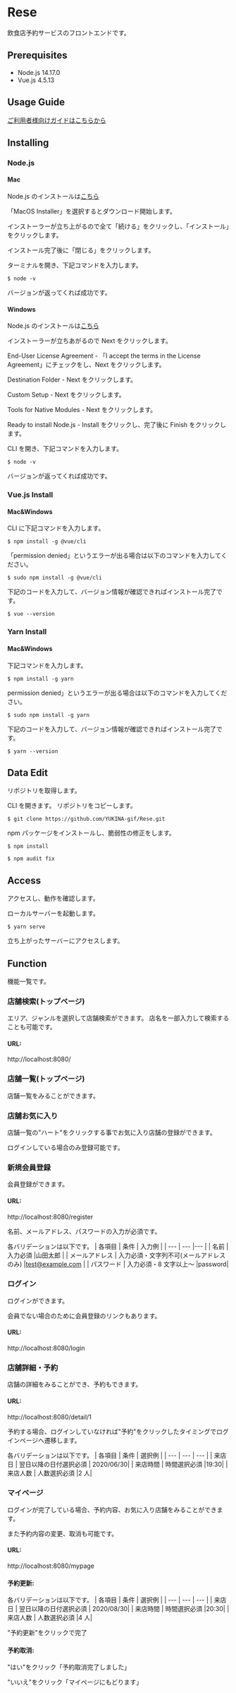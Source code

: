 # Rese

飲食店予約サービスのフロントエンドです。

## Prerequisites

- Node.js 14.17.0
- Vue.js 4.5.13

## Usage Guide

[ご利用者様向けガイドはこちらから](/USAGEGUIDE.md)

## Installing

### Node.js

#### Mac

Node.js のインストールは[こちら](https://nodejs.org/ja/download/)

「MacOS Installer」を選択するとダウンロード開始します。

インストーラーが立ち上がるので全て「続ける」をクリックし、「インストール」をクリックします。

インストール完了後に「閉じる」をクリックします。

ターミナルを開き、下記コマンドを入力します。

```
$ node -v
```

バージョンが返ってくれば成功です。

#### Windows

Node.js のインストールは[こちら](https://nodejs.org/ja/download/)

インストーラーが立ちあがるので Next をクリックします。

End-User License Agreement - 「I accept the terms in the License Agreement」にチェックをし、Next をクリックします。

Destination Folder - Next をクリックします。

Custom Setup - Next をクリックします。

Tools for Native Modules - Next をクリックします。

Ready to install Node.js - Install をクリックし、完了後に Finish をクリックします。

CLI を開き、下記コマンドを入力します。

```
$ node -v
```

バージョンが返ってくれば成功です。

### Vue.js Install

#### Mac&Windows

CLI に下記コマンドを入力します。

```
$ npm install -g @vue/cli
```

「permission denied」というエラーが出る場合は以下のコマンドを入力してください。

```
$ sudo npm install -g @vue/cli
```

下記のコードを入力して、バージョン情報が確認できればインストール完了です。

```
$ vue --version
```

### Yarn Install

#### Mac&Windows

下記コマンドを入力します。

```
$ npm install -g yarn
```

permission denied」というエラーが出る場合は以下のコマンドを入力してください。

```
$ sudo npm install -g yarn
```

下記のコードを入力して、バージョン情報が確認できればインストール完了です。

```
$ yarn --version
```

## Data Edit

リポジトリを取得します。

CLI を開きます。
リポジトリをコピーします。

```
$ git clone https://github.com/YUKINA-gif/Rese.git
```

npm パッケージをインストールし、脆弱性の修正をします。

```
$ npm install

$ npm audit fix
```

## Access

アクセスし、動作を確認します。

ローカルサーバーを起動します。

```
$ yarn serve
```

立ち上がったサーバーにアクセスします。

## Function

機能一覧です。

### 店舗検索(トップページ)

エリア、ジャンルを選択して店舗検索ができます。
店名を一部入力して検索することも可能です。

#### URL:

http://localhost:8080/

### 店舗一覧(トップページ)

店舗一覧をみることができます。

### 店舗お気に入り

店舗一覧の"ハート"をクリックする事でお気に入り店舗の登録ができます。

ログインしている場合のみ登録可能です。

### 新規会員登録

会員登録ができます。

#### URL:

http://localhost:8080/register

名前、メールアドレス、パスワードの入力が必須です。

各バリデーションは以下です。
| 各項目 | 条件 | 入力例 |
| --- | --- |--- |
| 名前 | 入力必須 |山田太郎 |
| メールアドレス | 入力必須・文字列不可(メールアドレスのみ) |test@example.com |
| パスワード | 入力必須・8 文字以上～ |password|

### ログイン

ログインができます。

会員でない場合のために会員登録のリンクもあります。

#### URL:

http://localhost:8080/login

### 店舗詳細・予約

店舗の詳細をみることができ、予約もできます。

#### URL:

http://localhost:8080/detail/1

予約する場合、ログインしていなければ"予約"をクリックしたタイミングでログインページへ遷移します。

各バリデーションは以下です。
| 各項目 | 条件 | 選択例 |
| --- | --- | --- |
| 来店日 | 翌日以降の日付選択必須 | 2020/06/30|
| 来店時間 | 時間選択必須 |19:30|
| 来店人数 | 人数選択必須 |2 人|

### マイページ

ログインが完了している場合、予約内容、お気に入り店舗をみることができます。

また予約内容の変更、取消も可能です。

#### URL:

http://localhost:8080/mypage

#### 予約更新:

各バリデーションは以下です。
| 各項目 | 条件 | 選択例 |
| --- | --- | --- |
| 来店日 | 翌日以降の日付選択必須 | 2020/08/30|
| 来店時間 | 時間選択必須 |20:30|
| 来店人数 | 人数選択必須 |4 人|

"予約更新"をクリックで完了

#### 予約取消:

"はい"をクリック「予約取消完了しました」

"いいえ"をクリック「マイページにもどります」
